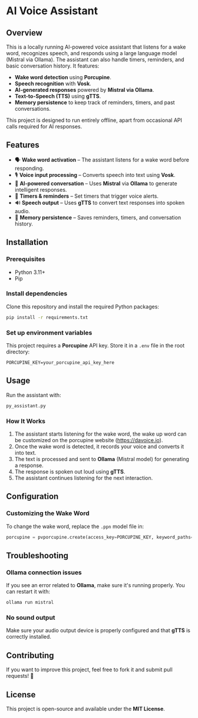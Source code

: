# AI Voice Assistant

## Overview
This is a locally running AI-powered voice assistant that listens for a wake word, recognizes speech, and responds using a large language model (Mistral via Ollama). The assistant can also handle timers, reminders, and basic conversation history. It features:

- **Wake word detection** using **Porcupine**.
- **Speech recognition** with **Vosk**.
- **AI-generated responses** powered by **Mistral via Ollama**.
- **Text-to-Speech (TTS)** using **gTTS**.
- **Memory persistence** to keep track of reminders, timers, and past conversations.

This project is designed to run entirely offline, apart from occasional API calls required for AI responses.

## Features
- 🗣 **Wake word activation** – The assistant listens for a wake word before responding.
- 🎙 **Voice input processing** – Converts speech into text using **Vosk**.
- 🤖 **AI-powered conversation** – Uses **Mistral** via **Ollama** to generate intelligent responses.
- 🔔 **Timers & reminders** – Set timers that trigger voice alerts.
- 🔊 **Speech output** – Uses **gTTS** to convert text responses into spoken audio.
- 💾 **Memory persistence** – Saves reminders, timers, and conversation history.

## Installation
### Prerequisites
- Python 3.11+
- Pip

### Install dependencies
Clone this repository and install the required Python packages:

```sh
pip install -r requirements.txt
```

### Set up environment variables
This project requires a **Porcupine** API key. Store it in a `.env` file in the root directory:

```
PORCUPINE_KEY=your_porcupine_api_key_here
```

## Usage
Run the assistant with:

```sh
py_assistant.py
```

### How It Works
1. The assistant starts listening for the wake word, the wake up word can be customized on the porcupine website (https://davoice.io).
2. Once the wake word is detected, it records your voice and converts it into text.
3. The text is processed and sent to **Ollama** (Mistral model) for generating a response.
4. The response is spoken out loud using **gTTS**.
5. The assistant continues listening for the next interaction.

## Configuration
### Customizing the Wake Word
To change the wake word, replace the `.ppn` model file in:

```python
porcupine = pvporcupine.create(access_key=PORCUPINE_KEY, keyword_paths=["your_custom_wake_word.ppn"])
```

## Troubleshooting
### Ollama connection issues
If you see an error related to **Ollama**, make sure it's running properly. You can restart it with:

```sh
ollama run mistral
```

### No sound output
Make sure your audio output device is properly configured and that **gTTS** is correctly installed.

## Contributing
If you want to improve this project, feel free to fork it and submit pull requests! 🚀

## License
This project is open-source and available under the **MIT License**.

